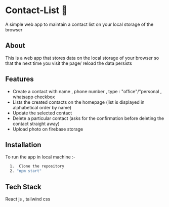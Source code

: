 # Contact-List 📳

A simple web app to maintain a contact list on your local storage of the browser

## About

This is a web app that stores data on the local storage of your browser so that the next time you visit the page/ reload the data persists

## Features

- Create a contact with name , phone number , type : "office"/"personal , whatsapp checkbox
- Lists the created contacts on the homepage (list is displayed in alphabetical order by name)
- Update the selected contact
- Delete a particular contact (asks for the confirmation before deleting the contact straight away)
- Upload photo on firebase storage 

## Installation

To run the app in local machine :-

```bash
  1.  Clone the repository
  2. "npm start"

```

## Tech Stack

React js , tailwind css
